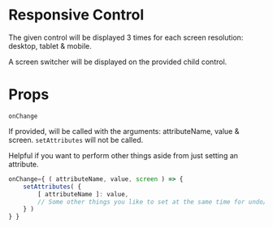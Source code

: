 # Responsive Control

The given control will be displayed 3 times for each screen resolution: desktop, tablet & mobile.

A screen switcher will be displayed on the provided child control.

# Props

`onChange`

If provided, will be called with the arguments: attributeName, value & screen. `setAttributes` will not be called.

Helpful if you want to perform other things aside from just setting an attribute.

```js
onChange={ ( attributeName, value, screen ) => {
	setAttributes( {
		[ attributeName ]: value,
		// Some other things you like to set at the same time for undo/redo preservation.						
	} )
} }
```
